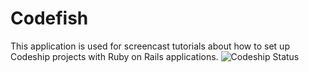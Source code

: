 Codefish
======================

This application is used for screencast tutorials about how to set up Codeship projects with Ruby on Rails applications.
![Codeship Status](https://codeship.io/projects/18f48600-fb05-0131-4520-4a01a6c01acc/status)